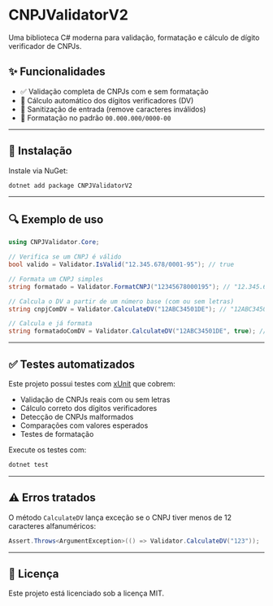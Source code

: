 ﻿# CNPJValidatorV2

Uma biblioteca C# moderna para validação, formatação e cálculo de dígito verificador de CNPJs.

## ✨ Funcionalidades

- ✅ Validação completa de CNPJs com e sem formatação
- 🧮 Cálculo automático dos dígitos verificadores (DV)
- 🧼 Sanitização de entrada (remove caracteres inválidos)
- 🧾 Formatação no padrão `00.000.000/0000-00`

---

## 🚀 Instalação

Instale via NuGet:

```bash
dotnet add package CNPJValidatorV2
```

---

## 🔍 Exemplo de uso

```csharp
using CNPJValidator.Core;

// Verifica se um CNPJ é válido
bool valido = Validator.IsValid("12.345.678/0001-95"); // true

// Formata um CNPJ simples
string formatado = Validator.FormatCNPJ("12345678000195"); // "12.345.678/0001-95"

// Calcula o DV a partir de um número base (com ou sem letras)
string cnpjComDV = Validator.CalculateDV("12ABC34501DE"); // "12ABC34501DE35"

// Calcula e já formata
string formatadoComDV = Validator.CalculateDV("12ABC34501DE", true); // "12.ABC.345/01DE-35"
```

---

## ✅ Testes automatizados

Este projeto possui testes com [xUnit](https://xunit.net/) que cobrem:

- Validação de CNPJs reais com ou sem letras
- Cálculo correto dos dígitos verificadores
- Detecção de CNPJs malformados
- Comparações com valores esperados
- Testes de formatação

Execute os testes com:

```bash
dotnet test
```

---

## ⚠️ Erros tratados

O método `CalculateDV` lança exceção se o CNPJ tiver menos de 12 caracteres alfanuméricos:

```csharp
Assert.Throws<ArgumentException>(() => Validator.CalculateDV("123"));
```

---

## 📄 Licença

Este projeto está licenciado sob a licença MIT.
